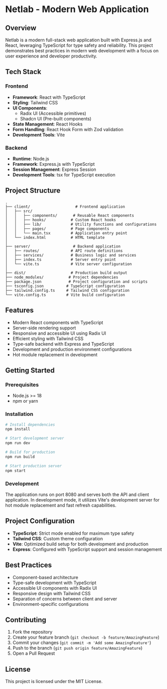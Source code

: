 # Netlab - Modern Web Application

## Overview
Netlab is a modern full-stack web application built with Express.js and React, leveraging TypeScript for type safety and reliability. This project demonstrates best practices in modern web development with a focus on user experience and developer productivity.

## Tech Stack
### Frontend
- **Framework**: React with TypeScript
- **Styling**: Tailwind CSS
- **UI Components**: 
  - Radix UI (Accessible primitives)
  - Shadcn UI (Pre-built components)
- **State Management**: React Hooks
- **Form Handling**: React Hook Form with Zod validation
- **Development Tools**: Vite

### Backend
- **Runtime**: Node.js
- **Framework**: Express.js with TypeScript
- **Session Management**: Express Session
- **Development Tools**: tsx for TypeScript execution

## Project Structure
```
.
├── client/                    # Frontend application
│   ├── src/
│   │   ├── components/       # Reusable React components
│   │   ├── hooks/           # Custom React hooks
│   │   ├── lib/             # Utility functions and configurations
│   │   ├── pages/           # Page components
│   │   └── main.tsx         # Application entry point
│   └── index.html           # HTML template
│
├── server/                   # Backend application
│   ├── routes/              # API route definitions
│   ├── services/            # Business logic and services
│   ├── index.ts             # Server entry point
│   └── vite.ts              # Vite server configuration
│
├── dist/                    # Production build output
├── node_modules/           # Project dependencies
├── package.json            # Project configuration and scripts
├── tsconfig.json          # TypeScript configuration
├── tailwind.config.ts     # Tailwind CSS configuration
└── vite.config.ts         # Vite build configuration
```

## Features
- Modern React components with TypeScript
- Server-side rendering support
- Responsive and accessible UI using Radix UI
- Efficient styling with Tailwind CSS
- Type-safe backend with Express and TypeScript
- Development and production environment configurations
- Hot module replacement in development

## Getting Started

### Prerequisites
- Node.js >= 18
- npm or yarn

### Installation
```bash
# Install dependencies
npm install

# Start development server
npm run dev

# Build for production
npm run build

# Start production server
npm start
```

### Development
The application runs on port 8080 and serves both the API and client application. In development mode, it utilizes Vite's development server for hot module replacement and fast refresh capabilities.

## Project Configuration
- **TypeScript**: Strict mode enabled for maximum type safety
- **Tailwind CSS**: Custom theme configuration
- **Vite**: Optimized build setup for both development and production
- **Express**: Configured with TypeScript support and session management

## Best Practices
- Component-based architecture
- Type-safe development with TypeScript
- Accessible UI components with Radix UI
- Responsive design with Tailwind CSS
- Separation of concerns between client and server
- Environment-specific configurations

## Contributing
1. Fork the repository
2. Create your feature branch (`git checkout -b feature/AmazingFeature`)
3. Commit your changes (`git commit -m 'Add some AmazingFeature'`)
4. Push to the branch (`git push origin feature/AmazingFeature`)
5. Open a Pull Request

## License
This project is licensed under the MIT License.